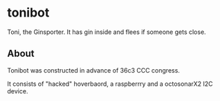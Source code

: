 # tonibot
Toni, the Ginsporter. It has gin inside and flees if someone gets close. 

## About
Tonibot was constructed in advance of 36c3 CCC congress. 

It consists of "hacked" hoverbaord, a raspberrry and a octosonarX2 I2C device.

